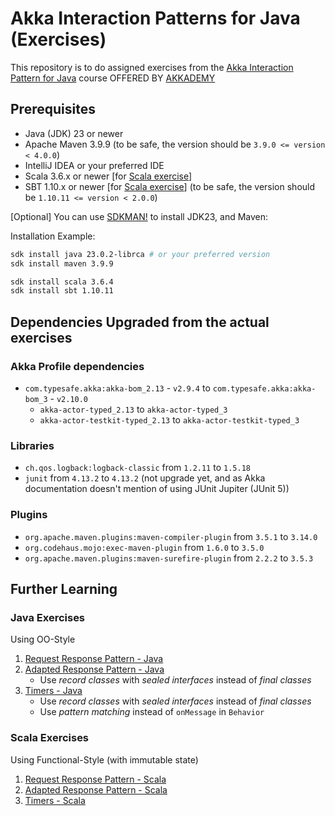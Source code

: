 # Akka Interaction Patterns for Java (Exercises)

This repository is to do assigned exercises from
the [Akka Interaction Pattern for Java](https://akkademy.akka.io/learn/courses/48/akka-interaction-patterns-for-java)
course OFFERED BY [AKKADEMY](https://akkademy.akka.io)

## Prerequisites

- Java (JDK) 23 or newer
- Apache Maven 3.9.9 (to be safe, the version should be `3.9.0 <= version < 4.0.0`)
- IntelliJ IDEA or your preferred IDE
- Scala 3.6.x or newer \[for [Scala exercise](#scala-exercises)\]
- SBT 1.10.x or newer \[for [Scala exercise](#scala-exercises)\] (to be safe, the version should be `1.10.11 <= version < 2.0.0`)

\[Optional\] You can use [SDKMAN!](https://sdkman.io/install) to install JDK23, and Maven:

Installation Example:

```bash
sdk install java 23.0.2-librca # or your preferred version
sdk install maven 3.9.9

sdk install scala 3.6.4
sdk install sbt 1.10.11
```

## Dependencies Upgraded from the actual exercises

### Akka Profile dependencies

- `com.typesafe.akka:akka-bom_2.13` - `v2.9.4` to `com.typesafe.akka:akka-bom_3` - `v2.10.0`
    - `akka-actor-typed_2.13`  to `akka-actor-typed_3`
    - `akka-actor-testkit-typed_2.13` to `akka-actor-testkit-typed_3`

### Libraries

- `ch.qos.logback:logback-classic` from `1.2.11` to `1.5.18`
- `junit` from `4.13.2` to `4.13.2` (not upgrade yet, and as Akka documentation doesn't mention of using JUnit Jupiter (JUnit 5))

### Plugins

- `org.apache.maven.plugins:maven-compiler-plugin` from `3.5.1` to `3.14.0`
- `org.codehaus.mojo:exec-maven-plugin` from `1.6.0` to `3.5.0`
- `org.apache.maven.plugins:maven-surefire-plugin` from `2.2.2` to `3.5.3`

## Further Learning

### Java Exercises

Using OO-Style

1. [Request Response Pattern - Java](./exercises/java/001_request_response_pattern)
2. [Adapted Response Pattern - Java](./exercises/java/002_adapted_response_pattern)
   - Use *record classes* with *sealed interfaces* instead of *final classes*
3. [Timers - Java](./exercises/java/003_timers)
   - Use *record classes* with *sealed interfaces* instead of *final classes*
   - Use *pattern matching* instead of `onMessage` in `Behavior`

### Scala Exercises

Using Functional-Style (with immutable state)

1. [Request Response Pattern - Scala](./exercises/scala/001_request-response-pattern)
2. [Adapted Response Pattern - Scala](./exercises/scala/002_adapted-response-pattern)
3. [Timers - Scala](./exercises/scala/003_timers)
